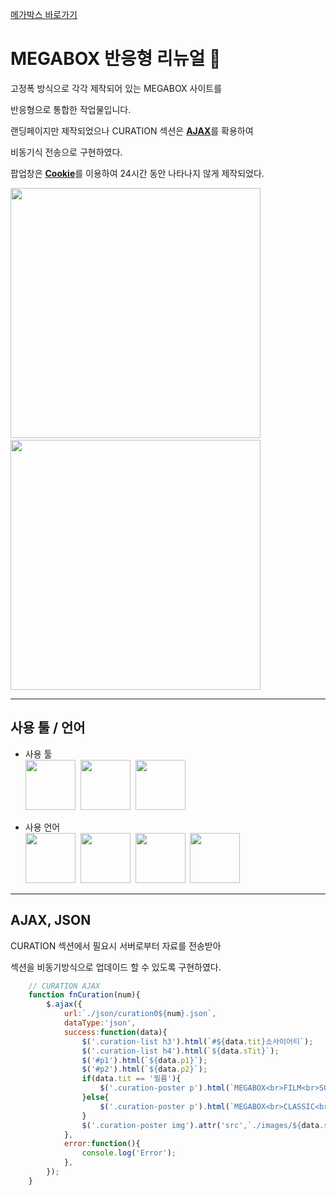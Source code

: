 [메가박스 바로가기](https://pam7461.github.io/megabox/)  
# MEGABOX 반응형 리뉴얼 🎥  
고정폭 방식으로 각각 제작되어 있는 MEGABOX 사이트를  

반응형으로 통합한 작업물입니다.  

랜딩페이지만 제작되었으나 CURATION 섹션은 <u><strong>AJAX</strong></u>를 확용하여  

비동기식 전송으로 구현하였다.

팝업창은 <u><strong>Cookie</strong></u>를 이용하여 24시간 동안 나타나지 않게 제작되었다.

<img src="https://pam7461.github.io/megabox/images/desktop.jpg" height="400">&nbsp;&nbsp;&nbsp;<img src="https://pam7461.github.io/megabox/images/mobile.jpg" height="400">  

  
* * *  

## 사용 툴 / 언어
- 사용 툴  
<img src="https://pam7461.github.io/megabox/images/vscode.jpg" height="80">&nbsp;&nbsp;<img src="https://pam7461.github.io/megabox/images/photoshop.png" height="80">&nbsp;&nbsp;<img src="https://pam7461.github.io/megabox/images/illustrator.png" height="80">    
  
- 사용 언어  
<img src="https://pam7461.github.io/megabox/images/html5.png" height="80">&nbsp;&nbsp;<img src="https://pam7461.github.io/megabox/images/css3.png" height="80">&nbsp;&nbsp;<img src="https://pam7461.github.io/megabox/images/js.png" height="80">&nbsp;&nbsp;<img src="https://pam7461.github.io/megabox/images/jquery.png" height="80">


* * *  

## AJAX, JSON  
CURATION 섹션에서 필요시 서버로부터 자료를 전송받아

섹션을 비동기방식으로 업데이드 할 수 있도록 구현하였다.  

```javascript
    // CURATION AJAX
    function fnCuration(num){
        $.ajax({
            url:`./json/curation0${num}.json`,
            dataType:'json',
            success:function(data){
                $('.curation-list h3').html(`#${data.tit}소사이어티`);
                $('.curation-list h4').html(`${data.sTit}`);
                $('#p1').html(`${data.p1}`);
                $('#p2').html(`${data.p2}`);
                if(data.tit == '필름'){
                    $('.curation-poster p').html(`MEGABOX<br>FILM<br>SOCIETY`);
                }else{
                    $('.curation-poster p').html(`MEGABOX<br>CLASSIC<br>SOCIETY`);
                }
                $('.curation-poster img').attr('src',`./images/${data.src}`);                        
            },
            error:function(){
                console.log('Error');
            },
        });
    }
```



